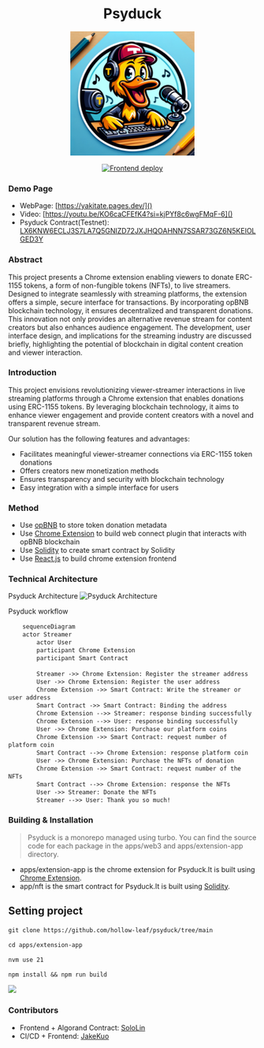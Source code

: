 <div align="center">
<h1>Psyduck</h1>

<img src="https://raw.githubusercontent.com/hollow-leaf/psyduck/3784f3adc93620e32ab2c2a275b1bc2cfac30834/apps/extension_app/img/psyduck_logo.svg" width="50%" height="50%"></img>

[![Frontend deploy](https://github.com/hollow-leaf/psyduck/actions/workflows/ghpage.yml/badge.svg?branch=main)](https://github.com/hollow-leaf/psyduck/actions/workflows/ghpage.yml)

</div>

### Demo Page

- WebPage: [https://yakitate.pages.dev/]()
- Video: [https://youtu.be/KO6caCFEfK4?si=kjPYf8c6wgFMqF-6]()
- Psyduck Contract(Testnet): [LX6KNW6ECLJ3S7LA7Q5GNIZD72JXJHQOAHNN7SSAR73GZ6N5KEIOLGED3Y]()

### Abstract

This project presents a Chrome extension enabling viewers to donate ERC-1155 tokens, a form of non-fungible tokens (NFTs), to live streamers. Designed to integrate seamlessly with streaming platforms, the extension offers a simple, secure interface for transactions. By incorporating opBNB blockchain technology, it ensures decentralized and transparent donations. This innovation not only provides an alternative revenue stream for content creators but also enhances audience engagement. The development, user interface design, and implications for the streaming industry are discussed briefly, highlighting the potential of blockchain in digital content creation and viewer interaction.

### Introduction

This project envisions revolutionizing viewer-streamer interactions in live streaming platforms through a Chrome extension that enables donations using ERC-1155 tokens. By leveraging blockchain technology, it aims to enhance viewer engagement and provide content creators with a novel and transparent revenue stream.

Our solution has the following features and advantages:

- Facilitates meaningful viewer-streamer connections via ERC-1155 token donations
- Offers creators new monetization methods
- Ensures transparency and security with blockchain technology
- Easy integration with a simple interface for users

### Method

- Use [opBNB](https://opbnb.bnbchain.org/en) to store token donation metadata
- Use [Chrome Extension](https://developer.chrome.com/docs/extensions) to build web connect plugin that interacts with opBNB blockchain
- Use [Solidity](https://soliditylang.org/) to create smart contract by Solidity
- Use [React.js](https://react.dev/) to build chrome extension frontend

### Technical Architecture
Psyduck Architecture
![Psyduck Architecture](https://github.com/hollow-leaf/psyduck/blob/feat/readme/apps/extension_app/img/architecture.png?raw=true)

Psyduck workflow
```mermaid
	sequenceDiagram
    actor Streamer
		actor User
		participant Chrome Extension
		participant Smart Contract
		
		Streamer ->> Chrome Extension: Register the streamer address
		User ->> Chrome Extension: Register the user address
		Chrome Extension ->> Smart Contract: Write the streamer or user address
		Smart Contract ->> Smart Contract: Binding the address
		Chrome Extension -->> Streamer: response binding successfully
		Chrome Extension -->> User: response binding successfully
		User ->> Chrome Extension: Purchase our platform coins
		Chrome Extension ->> Smart Contract: request number of platform coin
		Smart Contract -->> Chrome Extension: response platform coin
		User ->> Chrome Extension: Purchase the NFTs of donation
		Chrome Extension ->> Smart Contract: request number of the NFTs
		Smart Contract -->> Chrome Extension: response the NFTs
		User ->> Streamer: Donate the NFTs
		Streamer -->> User: Thank you so much!
```

### Building & Installation

> Psyduck is a monorepo managed using turbo. You can find the source code for each package in the apps/web3 and apps/extension-app directory.

- apps/extension-app is the chrome extension for Psyduck.It is built using [Chrome Extension](https://developer.chrome.com/docs/extensions).
- app/nft is the smart contract for Psyduck.It is built using [Solidity](https://soliditylang.org/).

## Setting project
```
git clone https://github.com/hollow-leaf/psyduck/tree/main
```
```
cd apps/extension-app
```
```
nvm use 21
```
```
npm install && npm run build
```
![](https://github.com/hollow-leaf/psyduck/blob/feat/readme/apps/extension_app/img/import_screenshot.png?raw=true)

### Contributors

- Frontend + Algorand Contract: [SoloLin](https://github.com/LinXJ1204)
- CI/CD + Frontend: [JakeKuo](https://github.com/crypto0627)
